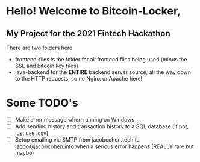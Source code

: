 # Hello! Welcome to Bitcoin-Locker,
## My Project for the 2021 Fintech Hackathon

There are two folders here
- frontend-files is the folder for all frontend files being used (minus the SSL and Bitcoin key files)
- java-backend for the **ENTIRE** backend server source, all the way down to the HTTP requests, so no Nginx or Apache here!

# Some TODO's
- [ ] Make error message when running on Windows
- [ ] Add sending history and transaction history to a SQL database (if not, just use .csv)
- [ ] Setup emailing via SMTP from jacobcohen.tech to jacbo@jacobcohen.info when a serious error happens (REALLY rare but maybe) 

